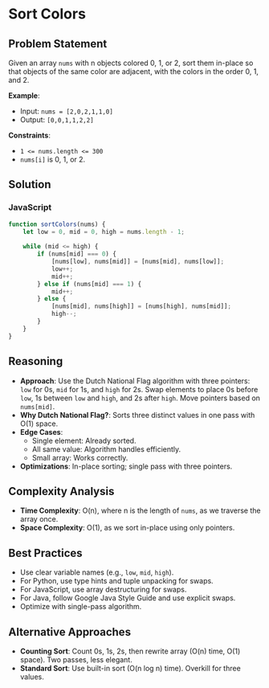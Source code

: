 # Sort Colors

## Problem Statement
Given an array `nums` with n objects colored 0, 1, or 2, sort them in-place so that objects of the same color are adjacent, with the colors in the order 0, 1, and 2.

**Example**:
- Input: `nums = [2,0,2,1,1,0]`
- Output: `[0,0,1,1,2,2]`

**Constraints**:
- `1 <= nums.length <= 300`
- `nums[i]` is 0, 1, or 2.

## Solution

### JavaScript
```javascript
function sortColors(nums) {
    let low = 0, mid = 0, high = nums.length - 1;
    
    while (mid <= high) {
        if (nums[mid] === 0) {
            [nums[low], nums[mid]] = [nums[mid], nums[low]];
            low++;
            mid++;
        } else if (nums[mid] === 1) {
            mid++;
        } else {
            [nums[mid], nums[high]] = [nums[high], nums[mid]];
            high--;
        }
    }
}
```

## Reasoning
- **Approach**: Use the Dutch National Flag algorithm with three pointers: `low` for 0s, `mid` for 1s, and `high` for 2s. Swap elements to place 0s before `low`, 1s between `low` and `high`, and 2s after `high`. Move pointers based on `nums[mid]`.
- **Why Dutch National Flag?**: Sorts three distinct values in one pass with O(1) space.
- **Edge Cases**:
  - Single element: Already sorted.
  - All same value: Algorithm handles efficiently.
  - Small array: Works correctly.
- **Optimizations**: In-place sorting; single pass with three pointers.

## Complexity Analysis
- **Time Complexity**: O(n), where n is the length of `nums`, as we traverse the array once.
- **Space Complexity**: O(1), as we sort in-place using only pointers.

## Best Practices
- Use clear variable names (e.g., `low`, `mid`, `high`).
- For Python, use type hints and tuple unpacking for swaps.
- For JavaScript, use array destructuring for swaps.
- For Java, follow Google Java Style Guide and use explicit swaps.
- Optimize with single-pass algorithm.

## Alternative Approaches
- **Counting Sort**: Count 0s, 1s, 2s, then rewrite array (O(n) time, O(1) space). Two passes, less elegant.
- **Standard Sort**: Use built-in sort (O(n log n) time). Overkill for three values.